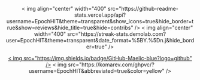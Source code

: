 <p align="center">
<!-- https://github.com/anuraghazra/github-readme-stats -->
< img align="center" width="400" src="https://github-readme-stats.vercel.app/api?username=EpochHIT&theme=transparent&show_icons=true&hide_border=true&show=reviews&hide_title=true&hide=contribs" />
<!-- https://github.com/DenverCoder1/github-readme-streak-stats -->
< img align="center" width="400" src="https://streak-stats.demolab.com?user=EpochHIT&theme=transparent&date_format=%5BY.%5Dn.j&hide_border=true" />
<br/>
<!-- https://github.com/Ashutosh00710/github-readme-activity-graph -->
<!-- < img width="800" src="https://github-readme-activity-graph.vercel.app/graph?username=EpochHIT&theme=github-compact&hide_border=true&area=true&custom_title=Contribution%20Graph" />
<br/> -->


<!-- https://github.com/badges/shields -->
<p align="center">
<a href=" ">< img src="https://img.shields.io/badge/GitHub-Maelic-blue?logo=github" /></a >
<!-- https://github.com/antonkomarev/github-profile-views-counter -->
< img src="https://komarev.com/ghpvc/?username=EpochHIT&abbreviated=true&color=yellow" />
</p >
